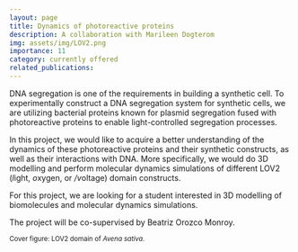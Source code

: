 ```yaml
---
layout: page
title: Dynamics of photoreactive proteins
description: A collaboration with Marileen Dogterom
img: assets/img/LOV2.png
importance: 11
category: currently offered
related_publications: 
---
```


DNA segregation is one of the requirements in building a synthetic cell. To experimentally construct a DNA segregation system for synthetic cells, we are utilizing bacterial proteins known for plasmid segregation fused with photoreactive proteins to enable light-controlled segregation processes. 

In this project, we would like to acquire a better understanding of the dynamics of these photoreactive proteins and their synthetic constructs, as well as their interactions with DNA. More specifically, we would do 3D modelling and perform molecular dynamics simulations of different LOV2 (<i>l</i>ight, <i>o</i>xygen, or <i>/v</i>oltage) domain constructs.

For this project, we are looking for a student interested in 3D modelling of biomolecules and molecular dynamics simulations.

The project will be co-supervised by Beatriz Orozco Monroy.

<small>Cover figure: LOV2 domain of <i>Avena sativa</i>. </small>
